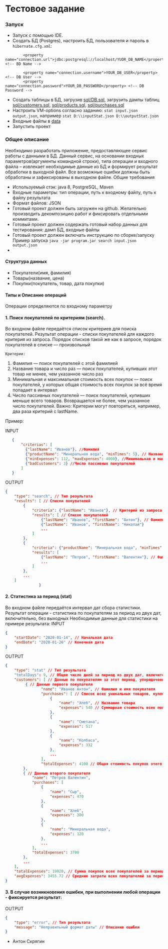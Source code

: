 # Тестовое задание

### Запуск

* Запуск с помощью IDE.
* Создать БД (Postgres), настроить БД, пользователя и пароль в `hibernate.cfg.xml`:
```
        <property name="connection.url">jdbc:postgresql://localhost/YUOR_DB_NAME</property> <!-- BD Name -->

        <property name="connection.username">YOUR_DB_USER</property> <!-- DB User -->
        <property name="connection.password">YOUR_DB_PASSWORD</property> <!-- DB Password -->
```
* Создать таблицы в БД, загрузив [sql/DB.sql](sql/DB.sql), загрузить дампы таблиц [sql/customers.sql](sql/customers.sql), [sql/products.sql](sql/products.sql), [sql/purchases.sql](sql/purchases.sql)
* Настроить VM-options согласно заданию: `stat input.json output.json`, например `stat D:\\inputStat.json D:\\outputStat.json`
* Входные файлы в [data](data) 
* Запустить проект

### Общее описание

Необходимо разработать приложение, предоставляющее сервис работы с данными в БД. Данный сервис, на основании входных параметров(аргументы командной строки), типа операции и входного файла – извлекает необходимые данные из БД и формирует результат обработки в выходной файл. 
Все возможные ошибки должны быть обработаны и зафиксированы в выходном файле.
Общие требования
* Используемый стэк: java 8, PostgreSQL, Maven
* Входные параметры: тип операции, путь к входному файлу, путь к файлу результата
* Формат файлов: JSON
* Готовый проект должен быть загружен на github. Желательно производить декомпозицию работ и фиксировать отдельными коммитами.
* Готовый проект должен содержать готовый набор данных для тестирования: дамп БД, входные файлы
* Готовый проект должен включать инструкцию по сборке/запуску
Пример запуска `java -jar program.jar search input.json output.json`
* 
#### Структура данных

* Покупатели(имя, фамилия)
* Товары(название, цена)
* Покупки(покупатель, товар, дата покупки)

#### Типы и Описание операций
Операции определяются по входному параметру
#### 1. Поиск покупателей по критериям (search).

Во входном файле передаётся список критериев для поиска покупателей. Результат операции - списки покупателей для каждого критерия из запроса. Порядок списков такой же как в запросе, порядок покупателей в списке — произвольный
 
    Критерии: 
   1. Фамилия — поиск покупателей с этой фамилией 
   2. Название товара и число раз — поиск покупателей, купивших этот товар не менее, чем указанное число раз
   3. Минимальная и максимальная стоимость всех покупок — поиск покупателей, у которых общая стоимость всех покупок за всё время попадает в интервал
   4. Число пассивных покупателей — поиск покупателей, купивших меньше всего товаров. Возвращается не более, чем указанное число покупателей.
   Важно: Критерии могут повторяться, например, два раза критерий с lastName.
   
Пример:

INPUT
```json
   {
       "criterias": [ 
         {"lastName": "Иванов"}, //Фамилия
         {"productName": "Минеральная вода", "minTimes": 5}, // Название товара и число раз
         {"minExpenses": 112, "maxExpenses": 4000}, //Минимальная и максимальная стоимость всех покупок
         {"badCustomers": 3} //Число пассивных покупателей
       ]
   }
```

OUTPUT
```json
{
    "type": "search", // Тип результата
    "results": [ // Списки покупателей
        {
            "criteria": {"lastName": "Иванов"}, // Критерий из запроса
            "results": [ // Список покупателей
                {"lastName": "Иванов", "firstName": "Антон"}, // Фамилия и имя покупателя
                {"lastName": "Иванов", "firstName": "Николай"}
                ...
            ]
        },
        {
            "criteria": {"productName": "Минеральная вода", "minTimes": 5}, // Критерий из запроса
            "results": [
                {"lastName": "Петров", "firstName": "Валентин"}, // Фамилия и имя покупателя
                ... 
            ]
        },
        ...
    ]
               }
```

#### 2. Статистика за период (stat)

Во входном файле передаётся интервал дат сбора статистики. Результат операции - статистика по покупателям за период из двух дат, включительно, без выходных
Необходимые данные для статистики на примере результата:
INPUT
```json
{
    "startDate": "2020-01-14", // Начальная дата
    "endDate": "2020-01-26" // Конечная дата
}
```
OUTPUT
```json
{
    "type": "stat" // Тип результата
    "totalDays": 9, // Общее число дней за период из двух дат, включительно, без выходных
    "customers": [ // Данные по покупателям за этот период, упорядоченные по общей стоимости покупок по убыванию
         { // Данные первого покупателя
                "name": "Иванов Антон", // Фамилия и имя покупателя
                "purchases": [ // Список всех уникальных товаров, купленных покупателем за этот период, упорядоченных по суммарной стоимости по убыванию
                    {
                        "name": "Хлеб", // Название товара
                        "expenses": 540 // Суммарная стоимость всех покупок этого товара за период
                    },
                    {
                        "name": "Сметана", 
                        "expenses": 517
                    }, 
                    {
                        "name": "Колбаса", 
                        "expenses": 332
                    },
                    ...
                ],
                "totalExpenses": 4100 // Общая стоимость покупок этого покупателя за период (то есть сумма всех стоимостей покупок всех товаров)
        },
        { // Данные второго покупателя
            "name": "Петров Валентин",
            "purchases": [
                {
                    "name": "Сыр", 
                    "expenses": 470                    
                },
                {
                    "name": "Хлеб", 
                    "expenses": 300
                }, 
                {
                    "name": "Минеральная вода", 
                    "expenses": 120
                },
                ...
            ],
            "totalExpenses": 3700
        },
        ...
    ],
    "totalExpenses": 19920, // Сумма покупок всех покупателей за период
    "avgExpenses": 3455.72 // Средние затраты всех покупателей за период
}
```
#### 3. В случае возникновения ошибки, при выполнении любой операции - фиксируется результат:
OUTPUT
```json
{
    "type": "error", // Тип результата
    "message": "Неправильный формат даты" // Описание ошибки
}
```

* Антон Скрягин

